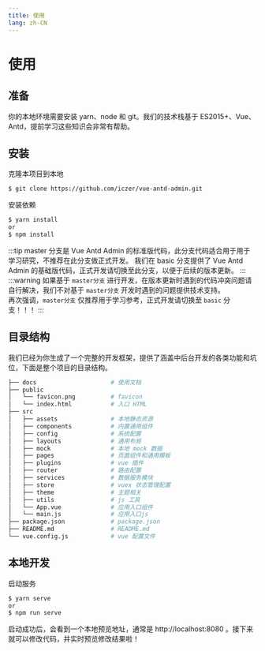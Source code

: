 ```yaml
---
title: 使用
lang: zh-CN
---
```

# 使用
## 准备
你的本地环境需要安装 yarn、node 和 git。我们的技术栈基于 ES2015+、Vue、Antd，提前学习这些知识会非常有帮助。
## 安装
克隆本项目到本地
```bash
$ git clone https://github.com/iczer/vue-antd-admin.git
```
安装依赖
```bash
$ yarn install
or
$ npm install
```
:::tip
master 分支是 Vue Antd Admin 的标准版代码，此分支代码适合用于用于学习研究，不推荐在此分支做正式开发。
我们在 basic 分支提供了 Vue Antd Admin 的基础版代码，正式开发请切换至此分支，以便于后续的版本更新。
:::
:::warning
如果基于 `master分支` 进行开发，在版本更新时遇到的代码冲突问题请自行解决，我们不对基于 `master分支` 开发时遇到的问题提供技术支持。  
再次强调，`master分支` 仅推荐用于学习参考，正式开发请切换至 `basic` 分支！！！
:::
## 目录结构
我们已经为你生成了一个完整的开发框架，提供了涵盖中后台开发的各类功能和坑位，下面是整个项目的目录结构。

```bash
├── docs                     # 使用文档
├── public
│   └── favicon.png          # favicon
│   └── index.html           # 入口 HTML
├── src
│   ├── assets               # 本地静态资源
│   ├── components           # 内置通用组件
│   ├── config               # 系统配置
│   ├── layouts              # 通用布局
│   ├── mock                 # 本地 mock 数据
│   ├── pages                # 页面组件和通用模板
│   ├── plugins              # vue 插件
│   ├── router               # 路由配置
│   ├── services             # 数据服务模块
│   ├── store                # vuex 状态管理配置
│   ├── theme                # 主题相关
│   ├── utils                # js 工具
│   └── App.vue              # 应用入口组件
│   └── main.js              # 应用入口js
├── package.json             # package.json
├── README.md                # README.md
└── vue.config.js            # vue 配置文件
```
## 本地开发
启动服务
```bash
$ yarn serve
or
$ npm run serve
```
启动成功后，会看到一个本地预览地址，通常是 http://localhost:8080 。接下来就可以修改代码，并实时预览修改结果啦！

